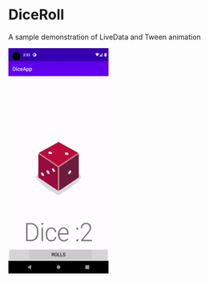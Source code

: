 # DiceRoll
A sample demonstration of LiveData and Tween animation

<img src="https://github.com/SaqibAhmed-hub/DiceRoll/blob/master/app/src/main/java/com/example/diceapp/asset/ezgif.com-gif-maker.gif" width=200 height=450>
